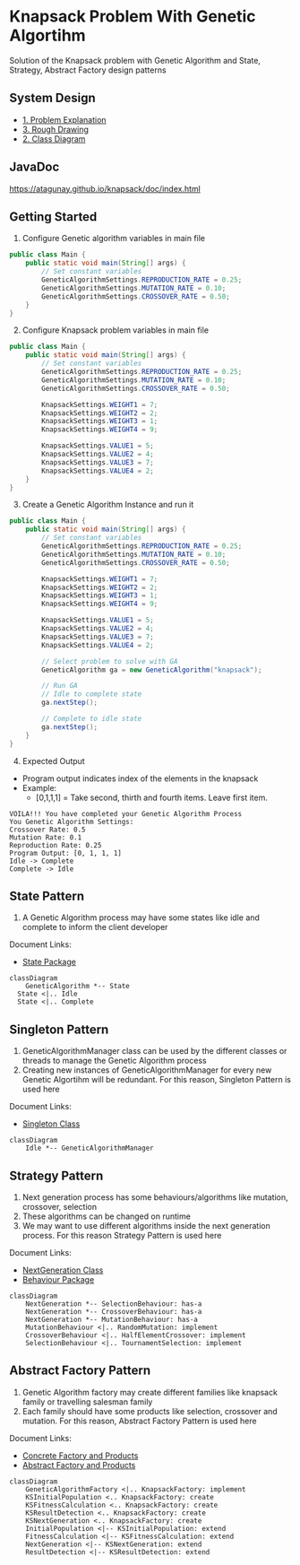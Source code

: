 # Knapsack Problem With Genetic Algortihm

Solution of the Knapsack problem with Genetic Algorithm and State, Strategy,
Abstract Factory design patterns

## System Design

* [1. Problem Explanation](systemDesign/knapsack.md)
* [3. Rough Drawing](https://miro.com/app/board/uXjVNGdVCg4=/?share_link_id=657114321129)
* [2. Class Diagram](systemDesign/classDiagram.md)

## JavaDoc

https://atagunay.github.io/knapsack/doc/index.html

## Getting Started

1. Configure Genetic algorithm variables in main file

```java
public class Main {
    public static void main(String[] args) {
        // Set constant variables
        GeneticAlgorithmSettings.REPRODUCTION_RATE = 0.25;
        GeneticAlgorithmSettings.MUTATION_RATE = 0.10;
        GeneticAlgorithmSettings.CROSSOVER_RATE = 0.50;
    }
}
```

2. Configure Knapsack problem variables in main file

```java
public class Main {
    public static void main(String[] args) {
        // Set constant variables
        GeneticAlgorithmSettings.REPRODUCTION_RATE = 0.25;
        GeneticAlgorithmSettings.MUTATION_RATE = 0.10;
        GeneticAlgorithmSettings.CROSSOVER_RATE = 0.50;

        KnapsackSettings.WEIGHT1 = 7;
        KnapsackSettings.WEIGHT2 = 2;
        KnapsackSettings.WEIGHT3 = 1;
        KnapsackSettings.WEIGHT4 = 9;

        KnapsackSettings.VALUE1 = 5;
        KnapsackSettings.VALUE2 = 4;
        KnapsackSettings.VALUE3 = 7;
        KnapsackSettings.VALUE4 = 2;
    }
}
```

3. Create a Genetic Algorithm Instance and run it

```java
public class Main {
    public static void main(String[] args) {
        // Set constant variables
        GeneticAlgorithmSettings.REPRODUCTION_RATE = 0.25;
        GeneticAlgorithmSettings.MUTATION_RATE = 0.10;
        GeneticAlgorithmSettings.CROSSOVER_RATE = 0.50;

        KnapsackSettings.WEIGHT1 = 7;
        KnapsackSettings.WEIGHT2 = 2;
        KnapsackSettings.WEIGHT3 = 1;
        KnapsackSettings.WEIGHT4 = 9;

        KnapsackSettings.VALUE1 = 5;
        KnapsackSettings.VALUE2 = 4;
        KnapsackSettings.VALUE3 = 7;
        KnapsackSettings.VALUE4 = 2;

        // Select problem to solve with GA
        GeneticAlgorithm ga = new GeneticAlgorithm("knapsack");

        // Run GA
        // Idle to complete state
        ga.nextStep();

        // Complete to idle state
        ga.nextStep();
    }
}
```

4. Expected Output

* Program output indicates index of the elements in the knapsack
* Example:
  * [0,1,1,1] = Take second, thirth and fourth items. Leave first item.

```
VOILA!!! You have completed your Genetic Algorithm Process
You Genetic Algorithm Settings:
Crossover Rate: 0.5
Mutation Rate: 0.1
Reproduction Rate: 0.25
Program Output: [0, 1, 1, 1]
Idle -> Complete
Complete -> Idle
```

## State Pattern
1. A Genetic Algorithm process may have some states like idle and complete to inform the client developer

Document Links:
* [State Package](https://atagunay.github.io/knapsack/doc/state/package-summary.html)

```mermaid
classDiagram
    GeneticAlgorithm *-- State
  State <|.. Idle
  State <|.. Complete
```

## Singleton Pattern

1. GeneticAlgorithmManager class can be used by the different classes or threads to manage the Genetic Algorithm process
2. Creating new instances of GeneticAlgorithmManager for every new Genetic Algortihm will be redundant. For this reason, 
Singleton Pattern is used here

Document Links:
* [Singleton Class](https://atagunay.github.io/knapsack/doc/genetic/GeneticAlgorithmManager.html)

```mermaid
classDiagram
    Idle *-- GeneticAlgorithmManager
```

## Strategy Pattern

1. Next generation process has some behaviours/algorithms like mutation, crossover, selection
2. These algorithms can be changed on runtime
3. We may want to use different algorithms inside the next generation process. For this reason Strategy Pattern is used here

Document Links:
* [NextGeneration Class](https://atagunay.github.io/knapsack/doc/genetic/NextGeneration.html)
* [Behaviour Package](https://atagunay.github.io/knapsack/doc/behaviour/package-summary.html)

```mermaid
classDiagram
    NextGeneration *-- SelectionBehaviour: has-a
    NextGeneration *-- CrossoverBehaviour: has-a
    NextGeneration *-- MutationBehaviour: has-a
    MutationBehaviour <|.. RandomMutation: implement
    CrossoverBehaviour <|.. HalfElementCrossover: implement
    SelectionBehaviour <|.. TournamentSelection: implement
```

## Abstract Factory Pattern

1. Genetic Algorithm factory may create different families like knapsack family or travelling salesman family
2. Each family should have some products like selection, crossover and mutation. For this reason, 
Abstract Factory Pattern is used here

Document Links:
* [Concrete Factory and Products](https://atagunay.github.io/knapsack/doc/knapsack/package-summary.html)
* [Abstract Factory and Products](https://atagunay.github.io/knapsack/doc/genetic/package-summary.html)

```mermaid
classDiagram
    GeneticAlgorithmFactory <|.. KnapsackFactory: implement
    KSInitialPopulation <.. KnapsackFactory: create
    KSFitnessCalculation <.. KnapsackFactory: create
    KSResultDetection <.. KnapsackFactory: create
    KSNextGeneration <.. KnapsackFactory: create
    InitialPopulation <|-- KSInitialPopulation: extend
    FitnessCalculation <|-- KSFitnessCalculation: extend
    NextGeneration <|-- KSNextGeneration: extend
    ResultDetection <|-- KSResultDetection: extend
```

 